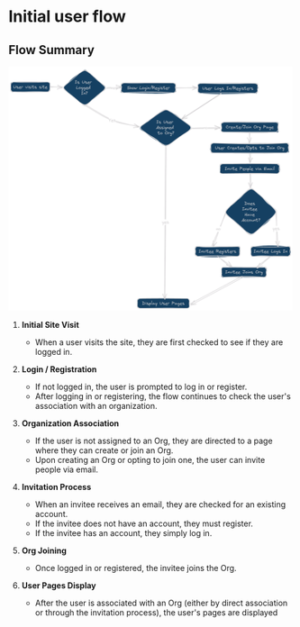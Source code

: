 # Initial user flow

## Flow Summary

![User-Flow](./user_flow.png)

1. **Initial Site Visit**

   - When a user visits the site, they are first checked to see if they are logged in.

2. **Login / Registration**

   - If not logged in, the user is prompted to log in or register.
   - After logging in or registering, the flow continues to check the user's association with an organization.

3. **Organization Association**

   - If the user is not assigned to an Org, they are directed to a page where they can create or join an Org.
   - Upon creating an Org or opting to join one, the user can invite people via email.

4. **Invitation Process**

   - When an invitee receives an email, they are checked for an existing account.
   - If the invitee does not have an account, they must register.
   - If the invitee has an account, they simply log in.

5. **Org Joining**

   - Once logged in or registered, the invitee joins the Org.

6. **User Pages Display**
   - After the user is associated with an Org (either by direct association or through the invitation process), the user's pages are displayed
